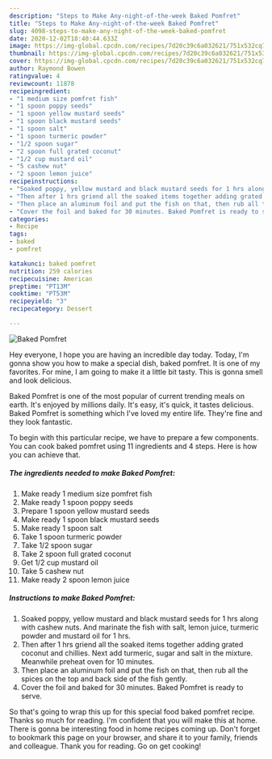 ```yaml
---
description: "Steps to Make Any-night-of-the-week Baked Pomfret"
title: "Steps to Make Any-night-of-the-week Baked Pomfret"
slug: 4098-steps-to-make-any-night-of-the-week-baked-pomfret
date: 2020-12-02T18:40:44.633Z
image: https://img-global.cpcdn.com/recipes/7d20c39c6a032621/751x532cq70/baked-pomfret-recipe-main-photo.jpg
thumbnail: https://img-global.cpcdn.com/recipes/7d20c39c6a032621/751x532cq70/baked-pomfret-recipe-main-photo.jpg
cover: https://img-global.cpcdn.com/recipes/7d20c39c6a032621/751x532cq70/baked-pomfret-recipe-main-photo.jpg
author: Raymond Bowen
ratingvalue: 4
reviewcount: 11878
recipeingredient:
- "1 medium size pomfret fish"
- "1 spoon poppy seeds"
- "1 spoon yellow mustard seeds"
- "1 spoon black mustard seeds"
- "1 spoon salt"
- "1 spoon turmeric powder"
- "1/2 spoon sugar"
- "2 spoon full grated coconut"
- "1/2 cup mustard oil"
- "5 cashew nut"
- "2 spoon lemon juice"
recipeinstructions:
- "Soaked poppy, yellow mustard and black mustard seeds for 1 hrs along with cashew nuts. And marinate the fish with salt, lemon juice, turmeric powder and mustard oil for 1 hrs."
- "Then after 1 hrs griend all the soaked items together adding grated coconut and chillies. Next add turmeric, sugar and salt in the mixture. Meanwhile preheat oven for 10 minutes."
- "Then place an aluminum foil and put the fish on that, then rub all the spices on the top and back side of the fish gently."
- "Cover the foil and baked for 30 minutes. Baked Pomfret is ready to serve."
categories:
- Recipe
tags:
- baked
- pomfret

katakunci: baked pomfret 
nutrition: 259 calories
recipecuisine: American
preptime: "PT13M"
cooktime: "PT53M"
recipeyield: "3"
recipecategory: Dessert

---
```



![Baked Pomfret](https://img-global.cpcdn.com/recipes/7d20c39c6a032621/751x532cq70/baked-pomfret-recipe-main-photo.jpg)

Hey everyone, I hope you are having an incredible day today. Today, I'm gonna show you how to make a special dish, baked pomfret. It is one of my favorites. For mine, I am going to make it a little bit tasty. This is gonna smell and look delicious.



Baked Pomfret is one of the most popular of current trending meals on earth. It's enjoyed by millions daily. It's easy, it's quick, it tastes delicious. Baked Pomfret is something which I've loved my entire life. They're fine and they look fantastic.


To begin with this particular recipe, we have to prepare a few components. You can cook baked pomfret using 11 ingredients and 4 steps. Here is how you can achieve that.

<!--inarticleads1-->

##### The ingredients needed to make Baked Pomfret:

1. Make ready 1 medium size pomfret fish
1. Make ready 1 spoon poppy seeds
1. Prepare 1 spoon yellow mustard seeds
1. Make ready 1 spoon black mustard seeds
1. Make ready 1 spoon salt
1. Take 1 spoon turmeric powder
1. Take 1/2 spoon sugar
1. Take 2 spoon full grated coconut
1. Get 1/2 cup mustard oil
1. Take 5 cashew nut
1. Make ready 2 spoon lemon juice




<!--inarticleads2-->

##### Instructions to make Baked Pomfret:

1. Soaked poppy, yellow mustard and black mustard seeds for 1 hrs along with cashew nuts. And marinate the fish with salt, lemon juice, turmeric powder and mustard oil for 1 hrs.
1. Then after 1 hrs griend all the soaked items together adding grated coconut and chillies. Next add turmeric, sugar and salt in the mixture. Meanwhile preheat oven for 10 minutes.
1. Then place an aluminum foil and put the fish on that, then rub all the spices on the top and back side of the fish gently.
1. Cover the foil and baked for 30 minutes. Baked Pomfret is ready to serve.




So that's going to wrap this up for this special food baked pomfret recipe. Thanks so much for reading. I'm confident that you will make this at home. There is gonna be interesting food in home recipes coming up. Don't forget to bookmark this page on your browser, and share it to your family, friends and colleague. Thank you for reading. Go on get cooking!
